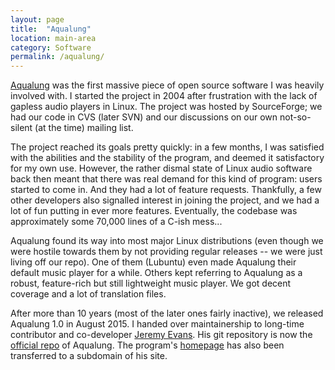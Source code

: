 ```yaml
---
layout: page
title:  "Aqualung"
location: main-area
category: Software
permalink: /aqualung/
---
```


[Aqualung] was the first massive piece of open source software I was
heavily involved with. I started the project in 2004 after frustration
with the lack of gapless audio players in Linux. The project was
hosted by SourceForge; we had our code in CVS (later SVN) and our
discussions on our own not-so-silent (at the time) mailing list.

The project reached its goals pretty quickly: in a few months, I was
satisfied with the abilities and the stability of the program, and
deemed it satisfactory for my own use. However, the rather dismal
state of Linux audio software back then meant that there was real
demand for this kind of program: users started to come in. And they
had a lot of feature requests. Thankfully, a few other developers also
signalled interest in joining the project, and we had a lot of fun
putting in ever more features. Eventually, the codebase was
approximately some 70,000 lines of a C-ish mess...

Aqualung found its way into most major Linux distributions (even
though we were hostile towards them by not providing regular releases
-- we were just living off our repo). One of them (Lubuntu) even made
Aqualung their default music player for a while. Others kept referring
to Aqualung as a robust, feature-rich but still lightweight music
player. We got decent coverage and a lot of translation files.

After more than 10 years (most of the later ones fairly inactive), we
released Aqualung 1.0 in August 2015. I handed over maintainership to
long-time contributor and co-developer [Jeremy Evans]. His git
repository is now the [official repo] of Aqualung. The program's
[homepage] has also been transferred to a subdomain of his site.

[Jeremy Evans]:     http://code.jeremyevans.net/
[Aqualung]:         http://aqualung.jeremyevans.net/
[homepage]:         http://aqualung.jeremyevans.net/
[official repo]:    https://github.com/jeremyevans/aqualung

